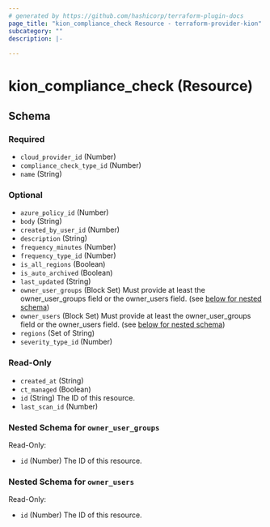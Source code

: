 ```yaml
---
# generated by https://github.com/hashicorp/terraform-plugin-docs
page_title: "kion_compliance_check Resource - terraform-provider-kion"
subcategory: ""
description: |-
  
---
```


# kion_compliance_check (Resource)





<!-- schema generated by tfplugindocs -->
## Schema

### Required

- `cloud_provider_id` (Number)
- `compliance_check_type_id` (Number)
- `name` (String)

### Optional

- `azure_policy_id` (Number)
- `body` (String)
- `created_by_user_id` (Number)
- `description` (String)
- `frequency_minutes` (Number)
- `frequency_type_id` (Number)
- `is_all_regions` (Boolean)
- `is_auto_archived` (Boolean)
- `last_updated` (String)
- `owner_user_groups` (Block Set) Must provide at least the owner_user_groups field or the owner_users field. (see [below for nested schema](#nestedblock--owner_user_groups))
- `owner_users` (Block Set) Must provide at least the owner_user_groups field or the owner_users field. (see [below for nested schema](#nestedblock--owner_users))
- `regions` (Set of String)
- `severity_type_id` (Number)

### Read-Only

- `created_at` (String)
- `ct_managed` (Boolean)
- `id` (String) The ID of this resource.
- `last_scan_id` (Number)

<a id="nestedblock--owner_user_groups"></a>
### Nested Schema for `owner_user_groups`

Read-Only:

- `id` (Number) The ID of this resource.


<a id="nestedblock--owner_users"></a>
### Nested Schema for `owner_users`

Read-Only:

- `id` (Number) The ID of this resource.
